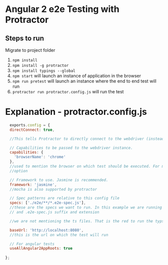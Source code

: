 # Angular 2 e2e Testing with Protractor

## Steps to run
<enter>
Migrate to project folder
<enter>

1. `npm install`
2. `npm install -g protractor`
3. `npm install typings --global`
4. `npm start` will launch an instance of application in the browser
5. `npm run pretest` will launch an instance where the end to end test will run
6. `protractor run protractor.config.js` will run the test

<enter>

# Explanation - protractor.config.js

```javascript
  exports.config = {
  directConnect: true,

  //This tells Protractor to directly connect to the webdriver (instead of connecting to a local selenium server)

  // Capabilities to be passed to the webdriver instance.
  capabilities: {
    'browserName': 'chrome'
  },
  //used to mention the browser on which test should be executed. For multiple browsers we need multiCapabilities
  //option

  // Framework to use. Jasmine is recommended.
  framework: 'jasmine',
  //mocha is also supported by protractor

  // Spec patterns are relative to this config file
  specs: ['./e2e/**/*.e2e-spec.js'],
  //these are the specs we want to run. In this example we are running all the tests present in the e2e directory
  // and .e2e-spec.js suffix and extension

  //we are not mentioning the ts files. That is the red to run the typscript compiler before running protractor test

  baseUrl: 'http://localhost:8080',
  //this is the url on which the test will run

  // For angular tests
  useAllAngular2AppRoots: true
  
};
```

